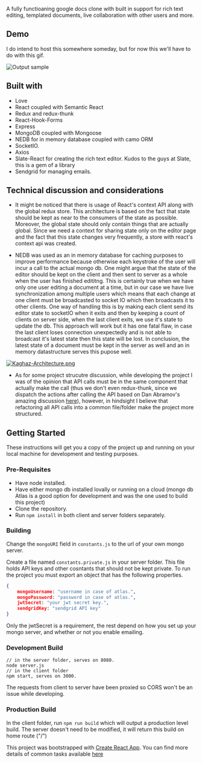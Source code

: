 A fully functioaning google docs clone with built in support for rich text editing, templated documents, live collaboration with other users and more.

## Demo
I do intend to host this somewhere someday, but for now this we'll have to do with this gif.

![Output sample](https://drive.google.com/uc?export=view&id=1-llMdndKs9Juz990gWR69hY37XoV8cXI)

## Built with
* Love
* React coupled with Semantic React
* Redux and redux-thunk
* React-Hook-Forms
* Express
* MongoDB coupled with Mongoose
* NEDB for in memory database coupled with camo ORM
* SocketIO.
* Axios
* Slate-React for creating the rich text editor. Kudos to the guys at Slate, this is a gem of a library
* Sendgrid for managing emails.


## Technical discussion and considerations

* It might be noticed that there is usage of React's context API along with the global redux store. This architecture is based on the fact that state should be kept as near to the consumers of the state as possible. Moreover, the global state should only contain things that are actually global. Since we need a context for sharing state only on the editor page and the fact that this state changes very frequently, a store with react's context api was created.

* NEDB was used as an in memory database for caching purposes to improve performance because otherwise each keystroke of the user will incur a call to the actual mongo db. One might argue that the state of the editor should be kept on the client and then sent to server as a whole when the user has finished edititng. This is certainly true when we have only one user editing a document at a time, but in our case we have live synchronization among multiple users which means that each change at one client must be broadcasted to socket IO which then broadcasts it to other clients. One way of handling this is by making each client send its editor state to socketIO when it exits and then by keeping a count of clients on server side, when the last client exits, we use it's state to update the db. This approach will work but it has one fatal flaw, in case the last client loses connection unexpectedly and is not able to broadcast it's latest state then this state will be lost. In conclusion, the latest state of a document must be kept in the server as well and an in memory datastructure serves this pupose well.

[![Kaghaz-Architecture.png](https://i.postimg.cc/3Jxc7jZB/Kaghaz-Architecture.png)](https://postimg.cc/z34jFg6b)

* As for some project strucutre discussion, while developing the project I was of the opinion that API calls must be in the same component that actually make the call (thus we don't even redux-thunk, since we dispatch the actions after calling the API based on Dan Abramov's amazing discussion [here](https://stackoverflow.com/questions/35411423/how-to-dispatch-a-redux-action-with-a-timeout/35415559)), however, in hindsight I believe that refactoring all API calls into a common file/folder make the project more structured.

## Getting Started

These instructions will get you a copy of the project up and running on your local machine for development and testing purposes.


### Pre-Requisites
* Have node installed.
* Have either mongo db installed lovally or running on a cloud (mongo db Atlas is a good option for development and was the one used to build this project)
* Clone the repository.
* Run `npm install` in both client and server folders separately.

### Building

Change the `mongoURI` field in `constants.js` to the url of your own mongo server.

Create a file named `constants.private.js` in your server folder. This file holds API keys and other cosntants that should not be kept private. To run the project you must export an object that has the following properties.

```json
{
    mongoUsername: "username in case of atlas.",
    mongoPassword: "password in case of atlas.",
    jwtSecret: "your jwt secret key.",
    sendgridKey: "sendgrid API key"
}
```

Only the jwtSecret is a requirement, the rest depend on how you set up your mongo server, and whether or not you enable emailing.

### Development Build


```
// in the server folder, serves on 8080.
node server.js 
// in the client folder
npm start, serves on 3000.
```

The requests from client to server have been proxied so CORS won't be an issue while developing.

### Production Build

In the client folder, run `npm run build` which will output a production level build. The server doesn't need to be modified, it will return this build on home route ("/")


This project was bootstrapped with [Create React App](https://github.com/facebook/create-react-app). You can find more details of common tasks available [here](https://github.com/facebook/create-react-app/blob/master/packages/cra-template/template/readme.md)
